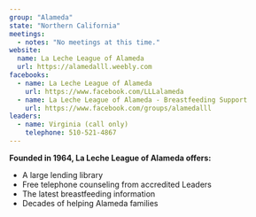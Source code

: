 ```yaml
---
group: "Alameda"
state: "Northern California"
meetings:
  - notes: "No meetings at this time."
website:
  name: La Leche League of Alameda
  url: https://alamedalll.weebly.com
facebooks:
  - name: La Leche League of Alameda
    url: https://www.facebook.com/LLLalameda
  - name: La Leche League of Alameda - Breastfeeding Support
    url: https://www.facebook.com/groups/alamedalll
leaders:
  - name: Virginia (call only)
    telephone: 510-521-4867
---
```


**Founded in 1964, La Leche League of Alameda offers:**
- A large lending library
- Free telephone counseling from accredited Leaders
- The latest breastfeeding information
- Decades of helping Alameda families
